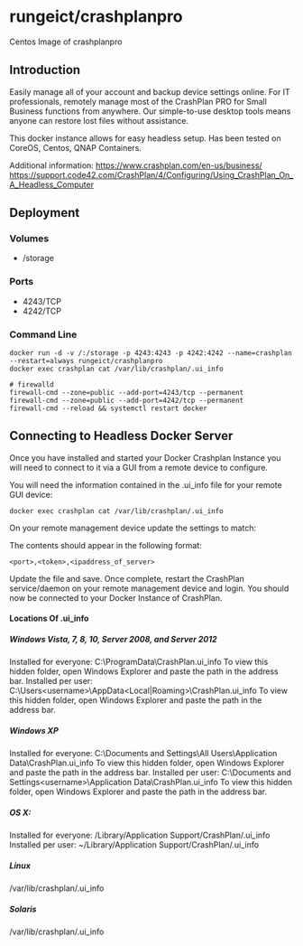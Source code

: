 # rungeict/crashplanpro
Centos Image of crashplanpro

## Introduction
Easily manage all of your account and backup device settings online. For IT professionals, remotely manage most of the CrashPlan PRO for Small Business functions from anywhere. Our simple-to-use desktop tools means anyone can restore lost files without assistance.

This docker instance allows for easy headless setup.  Has been tested on CoreOS, Centos, QNAP Containers.

Additional information:
https://www.crashplan.com/en-us/business/
https://support.code42.com/CrashPlan/4/Configuring/Using_CrashPlan_On_A_Headless_Computer


## Deployment

### Volumes
 - /storage

### Ports
 - 4243/TCP
 - 4242/TCP

 
### Command Line
 ``` 
docker run -d -v /:/storage -p 4243:4243 -p 4242:4242 --name=crashplan --restart=always rungeict/crashplanpro
docker exec crashplan cat /var/lib/crashplan/.ui_info

# firewalld
firewall-cmd --zone=public --add-port=4243/tcp --permanent
firewall-cmd --zone=public --add-port=4242/tcp --permanent
firewall-cmd --reload && systemctl restart docker
 ```


## Connecting to Headless Docker Server
Once you have installed and started your Docker Crashplan Instance you will need to connect to it via a GUI from a remote device to configure.

You will need the information contained in the .ui_info file for your remote GUI device:
```
docker exec crashplan cat /var/lib/crashplan/.ui_info
```

On your remote management device update the settings to match:

The contents should appear in the following format:
```
<port>,<token>,<ipaddress_of_server>
```

Update the file and save.  Once complete, restart the CrashPlan service/daemon on your remote management device and login.  You should now be connected to your Docker Instance of CrashPlan.

#### Locations Of .ui_info

##### Windows Vista, 7, 8, 10, Server 2008, and Server 2012
Installed for everyone: C:\ProgramData\CrashPlan\.ui_info
To view this hidden folder, open Windows Explorer and paste the path in the address bar.
Installed per user: C:\Users\<username>\AppData\<Local|Roaming>\CrashPlan\.ui_info
To view this hidden folder, open Windows Explorer and paste the path in the address bar.
##### Windows XP
Installed for everyone: C:\Documents and Settings\All Users\Application Data\CrashPlan\.ui_info
To view this hidden folder, open Windows Explorer and paste the path in the address bar.
Installed per user: C:\Documents and Settings\<username>\Application Data\CrashPlan\.ui_info 
To view this hidden folder, open Windows Explorer and paste the path in the address bar.
##### OS X:
Installed for everyone: /Library/Application Support/CrashPlan/.ui_info
Installed per user: ~/Library/Application Support/CrashPlan/.ui_info
##### Linux
/var/lib/crashplan/.ui_info
##### Solaris
/var/lib/crashplan/.ui_info
